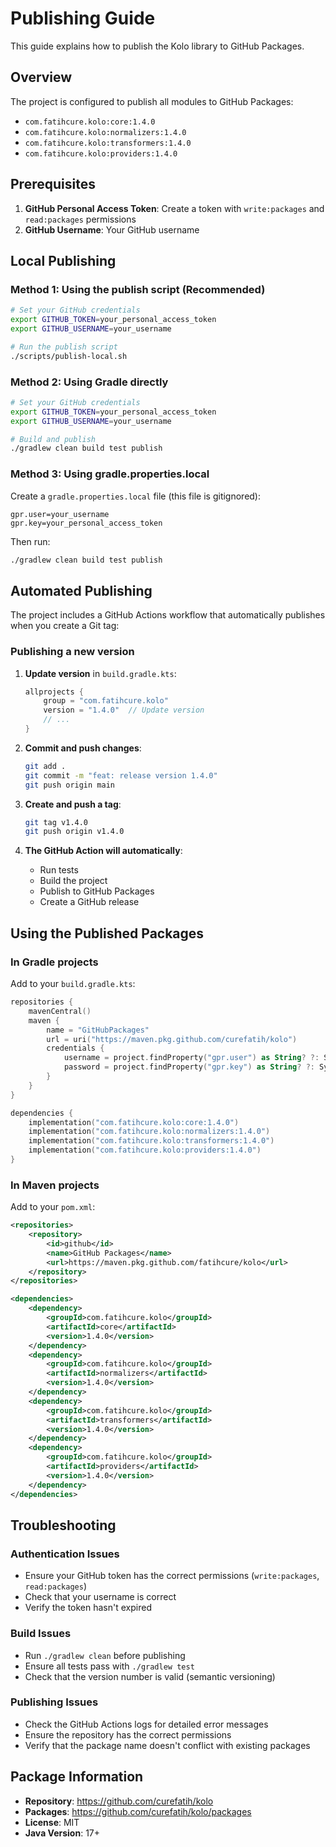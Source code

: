 # Publishing Guide

This guide explains how to publish the Kolo library to GitHub Packages.

## Overview

The project is configured to publish all modules to GitHub Packages:
- `com.fatihcure.kolo:core:1.4.0`
- `com.fatihcure.kolo:normalizers:1.4.0`
- `com.fatihcure.kolo:transformers:1.4.0`
- `com.fatihcure.kolo:providers:1.4.0`

## Prerequisites

1. **GitHub Personal Access Token**: Create a token with `write:packages` and `read:packages` permissions
2. **GitHub Username**: Your GitHub username

## Local Publishing

### Method 1: Using the publish script (Recommended)

```bash
# Set your GitHub credentials
export GITHUB_TOKEN=your_personal_access_token
export GITHUB_USERNAME=your_username

# Run the publish script
./scripts/publish-local.sh
```

### Method 2: Using Gradle directly

```bash
# Set your GitHub credentials
export GITHUB_TOKEN=your_personal_access_token
export GITHUB_USERNAME=your_username

# Build and publish
./gradlew clean build test publish
```

### Method 3: Using gradle.properties.local

Create a `gradle.properties.local` file (this file is gitignored):

```properties
gpr.user=your_username
gpr.key=your_personal_access_token
```

Then run:
```bash
./gradlew clean build test publish
```

## Automated Publishing

The project includes a GitHub Actions workflow that automatically publishes when you create a Git tag:

### Publishing a new version

1. **Update version** in `build.gradle.kts`:
   ```kotlin
   allprojects {
       group = "com.fatihcure.kolo"
       version = "1.4.0"  // Update version
       // ...
   }
   ```

2. **Commit and push changes**:
   ```bash
   git add .
   git commit -m "feat: release version 1.4.0"
   git push origin main
   ```

3. **Create and push a tag**:
   ```bash
   git tag v1.4.0
   git push origin v1.4.0
   ```

4. **The GitHub Action will automatically**:
   - Run tests
   - Build the project
   - Publish to GitHub Packages
   - Create a GitHub release

## Using the Published Packages

### In Gradle projects

Add to your `build.gradle.kts`:

```kotlin
repositories {
    mavenCentral()
    maven {
        name = "GitHubPackages"
        url = uri("https://maven.pkg.github.com/curefatih/kolo")
        credentials {
            username = project.findProperty("gpr.user") as String? ?: System.getenv("GPR_USERNAME")
            password = project.findProperty("gpr.key") as String? ?: System.getenv("GPR_TOKEN")
        }
    }
}

dependencies {
    implementation("com.fatihcure.kolo:core:1.4.0")
    implementation("com.fatihcure.kolo:normalizers:1.4.0")
    implementation("com.fatihcure.kolo:transformers:1.4.0")
    implementation("com.fatihcure.kolo:providers:1.4.0")
}
```

### In Maven projects

Add to your `pom.xml`:

```xml
<repositories>
    <repository>
        <id>github</id>
        <name>GitHub Packages</name>
        <url>https://maven.pkg.github.com/fatihcure/kolo</url>
    </repository>
</repositories>

<dependencies>
    <dependency>
        <groupId>com.fatihcure.kolo</groupId>
        <artifactId>core</artifactId>
        <version>1.4.0</version>
    </dependency>
    <dependency>
        <groupId>com.fatihcure.kolo</groupId>
        <artifactId>normalizers</artifactId>
        <version>1.4.0</version>
    </dependency>
    <dependency>
        <groupId>com.fatihcure.kolo</groupId>
        <artifactId>transformers</artifactId>
        <version>1.4.0</version>
    </dependency>
    <dependency>
        <groupId>com.fatihcure.kolo</groupId>
        <artifactId>providers</artifactId>
        <version>1.4.0</version>
    </dependency>
</dependencies>
```

## Troubleshooting

### Authentication Issues

- Ensure your GitHub token has the correct permissions (`write:packages`, `read:packages`)
- Check that your username is correct
- Verify the token hasn't expired

### Build Issues

- Run `./gradlew clean` before publishing
- Ensure all tests pass with `./gradlew test`
- Check that the version number is valid (semantic versioning)

### Publishing Issues

- Check the GitHub Actions logs for detailed error messages
- Ensure the repository has the correct permissions
- Verify that the package name doesn't conflict with existing packages

## Package Information

- **Repository**: https://github.com/curefatih/kolo
- **Packages**: https://github.com/curefatih/kolo/packages
- **License**: MIT
- **Java Version**: 17+
